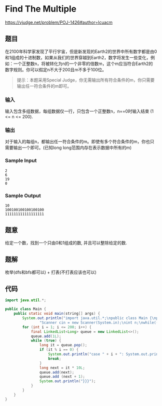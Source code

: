 # Find The Multiple

https://vjudge.net/problem/POJ-1426#author=lcuacm

## 题目

在2100年科学家发现了平行宇宙，但是新发现的Earth2的世界中所有数字都是由0和1组成的十进制数，如果从我们的世界穿越到Earth2，数字将发生一些变化，例如：一个正整数n，将被转化为n的一个非零的倍数m，这个m应当符合Earth2的数字规则。你可以假定n不大于200且m不多于100位。

> 提示：本题采用Special Judge，你无需输出所有符合条件的m，你只需要输出任一符合条件的m即可。

### 输入

输入包含多组数据，每组数据仅一行，只包含一个正整数n，n==0时输入结束 (1 <= n <= 200).

### 输出

对于输入的每组n，都输出任一符合条件的m。即使有多个符合条件的m，你也只需要输出一个即可。(已知long long范围内存在表示数据中所有的m)

### Sample Input

```
2
6
19
0
```

### Sample Output

```
10
100100100100100100
111111111111111111
```

## 题意

给定一个数，找到一个只由0和1组成的数, 并且可以整除给定的数.

## 题解

枚举(dfs和bfs都可以) + 打表(不打表应该也可以)

## 代码

```java
import java.util.*;

public class Main {
    public static void main(string[] args) {
        System.out.println("import java.util.*;\npublic class Main {\npublic static void main(String[] args){\n" +
                "Scanner cin = new Scanner(System.in);\nint n;\nwhile((n = cin.nextInt()) != 0) switch(n){");
        for (int i = 1; i <= 200; i++) {
            final LinkedList<Long> queue = new LinkedList<>();
            queue.add(1L);
            while (true) {
                long it = queue.pop();
                if (it % i == 0) {
                    System.out.println("case " + i + ": System.out.println(\"" + it + "\");break; ");
                    break;
                }
                long next = it * 10L;
                queue.add(next);
                queue.add (next + 1);
                System.out.println("}}}");
            }
        }
    }
}
```
